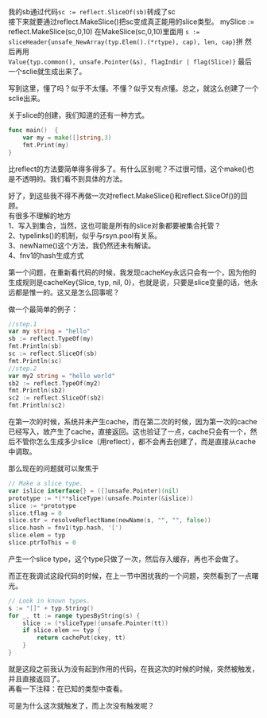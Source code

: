 我的sb通过代码`sc := reflect.SliceOf(sb)`转成了sc  
接下来就要通过reflect.MakeSlice()把sc变成真正能用的slice类型。
mySlice := reflect.MakeSlice(sc,0,10)
在MakeSlice(sc,0,10)里面用
`s := sliceHeader{unsafe_NewArray(typ.Elem().(*rtype), cap), len, cap}`拼
然后再用  
`Value{typ.common(), unsafe.Pointer(&s), flagIndir | flag(Slice)}`
最后一个sclie就生成出来了。

写到这里，懂了吗？似乎不太懂。不懂？似乎又有点懂。总之，就这么创建了一个sclie出来。

关于slice的创建，我们知道的还有一种方式。
```go
func main()  {
	var my = make([]string,3)
	fmt.Print(my)
}
```
比reflect的方法要简单得多得多了。有什么区别呢？不过很可惜，这个make()也是不透明的。我们看不到具体的方法。  

好了，到这些我不得不再做一次对reflect.MakeSlice()和reflect.SliceOf()的回顾。  
有很多不理解的地方  
1、写入到集合，当然，这也可能是所有的slice对象都要被集合托管？  
2、typelinks()的机制，似乎与rsyn.pool有关系。  
3、newName()这个方法，我仍然还未有解读。  
4、fnv1的hash生成方式  

第一个问题，在重新看代码的时候，我发现cacheKey永远只会有一个，因为他的生成规则是cacheKey{Slice, typ, nil, 0}，也就是说，只要是slice变量的话，他永远都是惟一的。这又是怎么回事呢？

做一个最简单的例子：
```go
//step.1
var my string = "hello"
sb := reflect.TypeOf(my)
fmt.Println(sb)
sc := reflect.SliceOf(sb)
fmt.Println(sc)
//step.2
var my2 string = "hello world"
sb2 := reflect.TypeOf(my2)
fmt.Println(sb2)
sc2 := reflect.SliceOf(sb2)
fmt.Println(sc2)
```
在第一次的时候，系统并未产生cache，而在第二次的时候，因为第一次的cache已经写入，故产生了cache，直接返回。这也验证了一点，cache只会有一个，然后不管你怎么生成多少slice（用reflect），都不会再去创建了，而是直接从cache中调取。

那么现在的问题就可以聚焦于
```go
// Make a slice type.
var islice interface{} = ([]unsafe.Pointer)(nil)
prototype := *(**sliceType)(unsafe.Pointer(&islice))
slice := *prototype
slice.tflag = 0
slice.str = resolveReflectName(newName(s, "", "", false))
slice.hash = fnv1(typ.hash, '[')
slice.elem = typ
slice.ptrToThis = 0
```
产生一个slice type，这个type只做了一次，然后存入缓存，再也不会做了。

而正在我调试这段代码的时候，在上一节中困扰我的一个问题，突然看到了一点曙光。
```go
// Look in known types.
s := "[]" + typ.String()
for _, tt := range typesByString(s) {
	slice := (*sliceType)(unsafe.Pointer(tt))
	if slice.elem == typ {
		return cachePut(ckey, tt)
	}
}
```
就是这段之前我认为没有起到作用的代码，在我这次的时候的时候，突然被触发，并且直接返回了。  
再看一下注释：在已知的类型中查看。

可是为什么这次就触发了，而上次没有触发呢？
